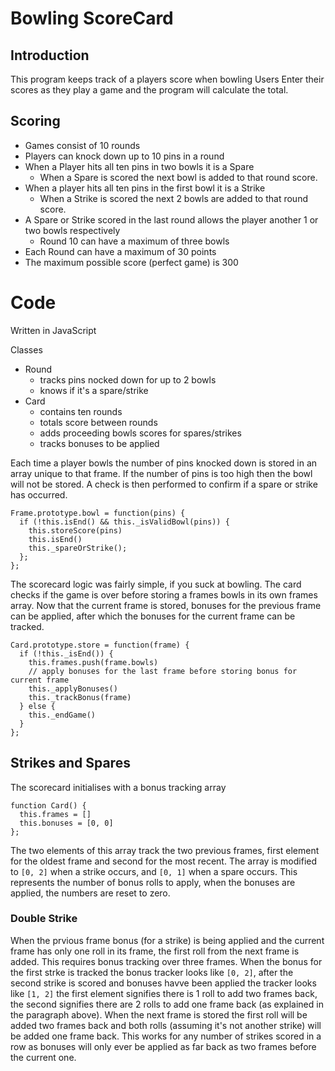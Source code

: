 Bowling ScoreCard
=================

Introduction
------------

This program keeps track of a players score when bowling
Users Enter their scores as they play a game and the program will calculate the total.

Scoring
-------

* Games consist of 10 rounds
* Players can knock down up to 10 pins in a round
* When a Player hits all ten pins in two bowls it is a Spare
  * When a Spare is scored the next bowl is added to that round score.
* When a player hits all ten pins in the first bowl it is a Strike
  * When a Strike is scored the next 2 bowls are added to that round score.
* A Spare or Strike scored in the last round allows the player another 1 or two bowls respectively
  * Round 10 can have a maximum of three bowls
* Each Round can have a maximum of 30 points
* The maximum possible score (perfect game) is 300

Code
====

Written in JavaScript

Classes
  * Round
    * tracks pins nocked down for up to 2 bowls
    * knows if it's a spare/strike
  * Card
    * contains ten rounds
    * totals score between rounds
    * adds proceeding bowls scores for spares/strikes
    * tracks bonuses to be applied

Each time a player bowls the number of pins knocked down is stored in an array unique to that frame. If the number of pins is too high then the bowl will not be stored. A check is then performed to confirm if a spare or strike has occurred. 

```
Frame.prototype.bowl = function(pins) {
  if (!this.isEnd() && this._isValidBowl(pins)) {
    this.storeScore(pins)
    this.isEnd()
    this._spareOrStrike();
  };
};
```

The scorecard logic was fairly simple, if you suck at bowling. The card checks if the game is over before storing a frames bowls in its own frames array. Now that the current frame is stored, bonuses for the previous frame can be applied, after which the bonuses for the current frame can be tracked.

```
Card.prototype.store = function(frame) {
  if (!this._isEnd()) {
    this.frames.push(frame.bowls)
    // apply bonuses for the last frame before storing bonus for current frame
    this._applyBonuses()
    this._trackBonus(frame)
  } else {
    this._endGame()
  }
};
```

Strikes and Spares
------------------

The scorecard initialises with a bonus tracking array

```
function Card() {
  this.frames = []
  this.bonuses = [0, 0]
};
```

The two elements of this array track the two previous frames, first element for the oldest frame and second for the most recent. The array is modified to ```[0, 2]``` when a strike occurs, and ```[0, 1]``` when a spare occurs. This represents the number of bonus rolls to apply, when the bonuses are applied, the numbers are reset to zero.

### Double Strike ###

When the prvious frame bonus (for a strike) is being applied and the current frame has only one roll in its frame, the first roll from the next frame is added. This requires bonus tracking over three frames. When the bonus for the first strke is tracked the bonus tracker looks like ```[0, 2]```, after the second strike is scored and bonuses havve been applied the tracker looks like ```[1, 2]``` the first element signifies there is 1 roll to add two frames back, the second signifies there are 2 rolls to add one frame back (as explained in the paragraph above). When the next frame is stored the first roll will be added two frames back and both rolls (assuming it's not another strike) will be added one frame back. This works for any number of strikes scored in a row as bonuses will only ever be applied as far back as two frames before the current one.


